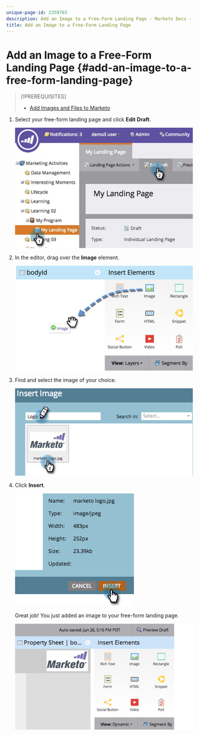 ```yaml
---
unique-page-id: 2359703
description: Add an Image to a Free-Form Landing Page - Marketo Docs - Product Documentation
title: Add an Image to a Free-Form Landing Page
---
```


# Add an Image to a Free-Form Landing Page {#add-an-image-to-a-free-form-landing-page}

>[!PREREQUISITES]
>
>* [Add Images and Files to Marketo](../../../../product-docs/demand-generation/images-and-files/add-images-and-files-to-marketo.md)
>

1. Select your free-form landing page and click **Edit** **Draft**. 

   ![](assets/landingpageeditdraft.jpg)

1. In the editor, drag over the **Image** element.

   ![](assets/image2015-5-21-15-3a38-3a58.png)

1. Find and select the image of your choice.

   ![](assets/image2014-9-16-14-3a35-3a59.png)

1. Click **Insert**.

   ![](assets/image2014-9-16-15-3a3-3a48.png)

   Great job! You just added an image to your free-form landing page.

   ![](assets/image2015-5-21-15-3a40-3a11.png)

